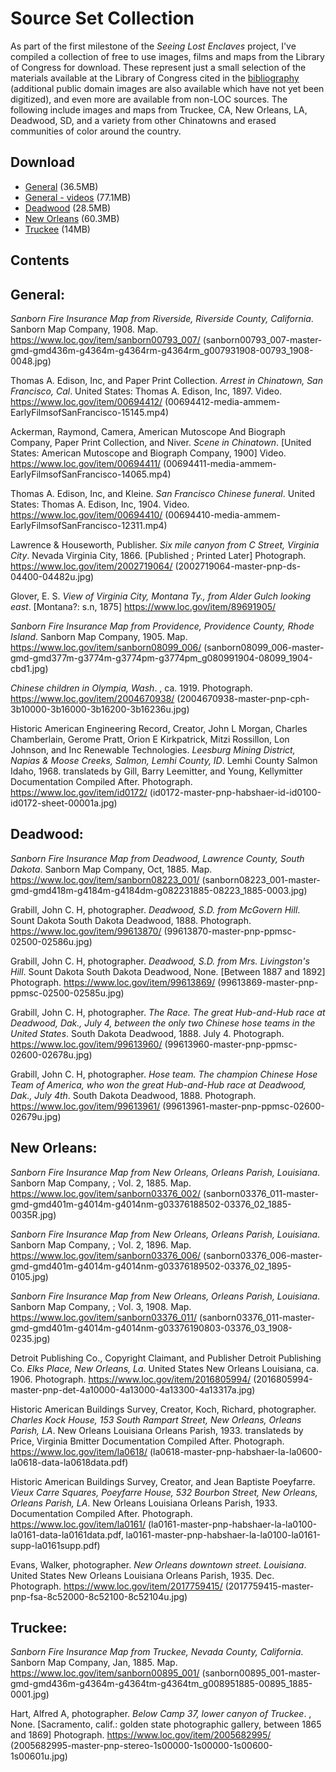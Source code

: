 # Source Set Collection

As part of the first milestone of the _Seeing Lost Enclaves_ project, I've compiled a collection of free to use images, films and maps from the Library of Congress for download. These represent just a small selection of the materials available at the Library of Congress cited in the [bibliography](/research/bibliography.md) (additional public domain images are also available which have not yet been digitized), and even more are available from non-LOC sources. The following include images and maps from Truckee, CA, New Orleans, LA, Deadwood, SD, and a variety from other Chinatowns and erased communities of color around the country.

## Download

* [General](https://github.com/jywarren/seeing-lost-enclaves/raw/main/research/collection/general.zip) (36.5MB)
* [General - videos](https://github.com/jywarren/seeing-lost-enclaves/raw/main/research/collection/general-videos.zip) (77.1MB)
* [Deadwood](https://github.com/jywarren/seeing-lost-enclaves/raw/main/research/collection/deadwood.zip) (28.5MB)
* [New Orleans](https://github.com/jywarren/seeing-lost-enclaves/raw/main/research/collection/new-orleans.zip) (60.3MB)
* [Truckee](https://github.com/jywarren/seeing-lost-enclaves/raw/main/research/collection/truckee.zip) (14MB)

## Contents

## General:

<cite>Sanborn Fire Insurance Map from Riverside, Riverside County, California</cite>. Sanborn Map Company, 1908. Map. https://www.loc.gov/item/sanborn00793_007/ (sanborn00793_007-master-gmd-gmd436m-g4364m-g4364rm-g4364rm_g007931908-00793_1908-0048.jpg)

Thomas A. Edison, Inc, and  Paper Print Collection. <cite>Arrest in Chinatown, San Francisco, Cal</cite>. United States: Thomas A. Edison, Inc, 1897. Video. https://www.loc.gov/item/00694412/ (00694412-media-ammem-EarlyFilmsofSanFrancisco-15145.mp4)

Ackerman, Raymond, Camera,  American Mutoscope And Biograph Company,  Paper Print Collection, and  Niver. <cite>Scene in Chinatown</cite>. [United States: American Mutoscope and Biograph Company, 1900] Video. https://www.loc.gov/item/00694411/ (00694411-media-ammem-EarlyFilmsofSanFrancisco-14065.mp4)

Thomas A. Edison, Inc, and  Kleine. <cite>San Francisco Chinese funeral</cite>. United States: Thomas A. Edison, Inc, 1904. Video. https://www.loc.gov/item/00694410/ (00694410-media-ammem-EarlyFilmsofSanFrancisco-12311.mp4)

Lawrence & Houseworth, Publisher. <cite>Six mile canyon from C Street, Virginia City</cite>. Nevada Virginia City, 1866. [Published ; Printed Later] Photograph. https://www.loc.gov/item/2002719064/ (2002719064-master-pnp-ds-04400-04482u.jpg)

Glover, E. S. <cite>View of Virginia City, Montana Ty., from Alder Gulch looking east</cite>. [Montana?: s.n, 1875] https://www.loc.gov/item/89691905/

<cite>Sanborn Fire Insurance Map from Providence, Providence County, Rhode Island</cite>. Sanborn Map Company, 1905. Map. https://www.loc.gov/item/sanborn08099_006/ (sanborn08099_006-master-gmd-gmd377m-g3774m-g3774pm-g3774pm_g080991904-08099_1904-cbd1.jpg)

<cite>Chinese children in Olympia, Wash</cite>. , ca. 1919. Photograph. https://www.loc.gov/item/2004670938/ (2004670938-master-pnp-cph-3b10000-3b16000-3b16200-3b16236u.jpg)

Historic American Engineering Record, Creator, John L Morgan, Charles Chamberlain, Gerome Pratt, Orion E Kirkpatrick, Mitzi Rossillon, Lon Johnson, and Inc Renewable Technologies. <cite>Leesburg Mining District, Napias & Moose Creeks, Salmon, Lemhi County, ID</cite>. Lemhi County Salmon Idaho, 1968. translateds by Gill, Barry Leemitter, and Young, Kellymitter Documentation Compiled After. Photograph. https://www.loc.gov/item/id0172/ (id0172-master-pnp-habshaer-id-id0100-id0172-sheet-00001a.jpg)

## Deadwood:

<cite>Sanborn Fire Insurance Map from Deadwood, Lawrence County, South Dakota</cite>. Sanborn Map Company, Oct, 1885. Map. https://www.loc.gov/item/sanborn08223_001/ (sanborn08223_001-master-gmd-gmd418m-g4184m-g4184dm-g082231885-08223_1885-0003.jpg)

Grabill, John C. H, photographer. <cite>Deadwood, S.D. from McGovern Hill</cite>. Sount Dakota South Dakota Deadwood, 1888. Photograph. https://www.loc.gov/item/99613870/ (99613870-master-pnp-ppmsc-02500-02586u.jpg)

Grabill, John C. H, photographer. <cite>Deadwood, S.D. from Mrs. Livingston's Hill</cite>. Sount Dakota South Dakota Deadwood, None. [Between 1887 and 1892] Photograph. https://www.loc.gov/item/99613869/ (99613869-master-pnp-ppmsc-02500-02585u.jpg)

Grabill, John C. H, photographer. <cite>The Race. The great Hub-and-Hub race at Deadwood, Dak., July 4, between the only two Chinese hose teams in the United States</cite>. South Dakota Deadwood, 1888. July 4. Photograph. https://www.loc.gov/item/99613960/ (99613960-master-pnp-ppmsc-02600-02678u.jpg)

Grabill, John C. H, photographer. <cite>Hose team. The champion Chinese Hose Team of America, who won the great Hub-and-Hub race at Deadwood, Dak., July 4th</cite>. South Dakota Deadwood, 1888. Photograph. https://www.loc.gov/item/99613961/ (99613961-master-pnp-ppmsc-02600-02679u.jpg)

## New Orleans:

<cite>Sanborn Fire Insurance Map from New Orleans, Orleans Parish, Louisiana</cite>. Sanborn Map Company, ; Vol. 2, 1885. Map. https://www.loc.gov/item/sanborn03376_002/ (sanborn03376_011-master-gmd-gmd401m-g4014m-g4014nm-g03376188502-03376_02_1885-0035R.jpg)

<cite>Sanborn Fire Insurance Map from New Orleans, Orleans Parish, Louisiana</cite>. Sanborn Map Company, ; Vol. 2, 1896. Map. https://www.loc.gov/item/sanborn03376_006/ (sanborn03376_006-master-gmd-gmd401m-g4014m-g4014nm-g03376189502-03376_02_1895-0105.jpg)

<cite>Sanborn Fire Insurance Map from New Orleans, Orleans Parish, Louisiana</cite>. Sanborn Map Company, ; Vol. 3, 1908. Map. https://www.loc.gov/item/sanborn03376_011/ (sanborn03376_011-master-gmd-gmd401m-g4014m-g4014nm-g03376190803-03376_03_1908-0235.jpg)

Detroit Publishing Co., Copyright Claimant, and Publisher Detroit Publishing Co. <cite>Elks Place, New Orleans, La</cite>. United States New Orleans Louisiana, ca. 1906. Photograph. https://www.loc.gov/item/2016805994/ (2016805994-master-pnp-det-4a10000-4a13000-4a13300-4a13317a.jpg)

Historic American Buildings Survey, Creator, Koch, Richard, photographer. <cite>Charles Kock House, 153 South Rampart Street, New Orleans, Orleans Parish, LA</cite>. New Orleans Louisiana Orleans Parish, 1933. translateds by Price, Virginia Bmitter Documentation Compiled After. Photograph. https://www.loc.gov/item/la0618/ (la0618-master-pnp-habshaer-la-la0600-la0618-data-la0618data.pdf)

Historic American Buildings Survey, Creator, and Jean Baptiste Poeyfarre. <cite>Vieux Carre Squares, Poeyfarre House, 532 Bourbon Street, New Orleans, Orleans Parish, LA</cite>. New Orleans Louisiana Orleans Parish, 1933. Documentation Compiled After. Photograph. https://www.loc.gov/item/la0161/ (la0161-master-pnp-habshaer-la-la0100-la0161-data-la0161data.pdf, la0161-master-pnp-habshaer-la-la0100-la0161-supp-la0161supp.pdf)

Evans, Walker, photographer. <cite>New Orleans downtown street. Louisiana</cite>. United States New Orleans Louisiana Orleans Parish, 1935. Dec. Photograph. https://www.loc.gov/item/2017759415/ (2017759415-master-pnp-fsa-8c52000-8c52100-8c52104u.jpg)

## Truckee:

<cite>Sanborn Fire Insurance Map from Truckee, Nevada County, California</cite>. Sanborn Map Company, Jan, 1885. Map. https://www.loc.gov/item/sanborn00895_001/ (sanborn00895_001-master-gmd-gmd436m-g4364m-g4364tm-g4364tm_g008951885-00895_1885-0001.jpg)

Hart, Alfred A, photographer. <cite>Below Camp 37, lower canyon of Truckee</cite>. , None. [Sacramento, calif.: golden state photographic gallery, between 1865 and 1869] Photograph. https://www.loc.gov/item/2005682995/ (2005682995-master-pnp-stereo-1s00000-1s00000-1s00600-1s00601u.jpg)

